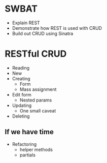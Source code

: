 # SWBAT
* Explain REST
* Demonstrate how REST is used with CRUD
* Build out CRUD using Sinatra

# RESTful CRUD
* Reading
* New
* Creating
  * Form
  * Mass assignment
* Edit form
  * Nested params
* Updating
  * One small caveat
* Deleting

## If we have time
* Refactoring
  * helper methods
  * partials
